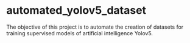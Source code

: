 # automated_yolov5_dataset
The objective of this project is to automate the creation of datasets for training supervised models of artificial intelligence Yolov5.
